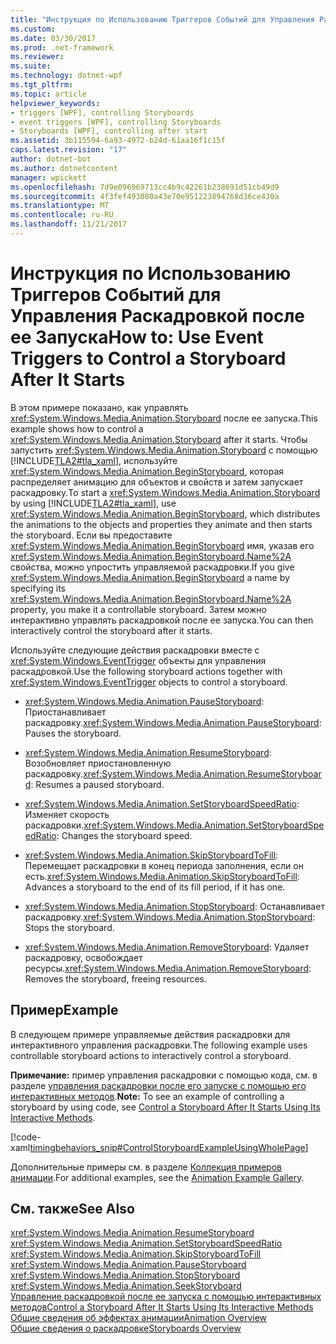 ```yaml
---
title: "Инструкция по Использованию Триггеров Событий для Управления Раскадровкой после ее Запуска"
ms.custom: 
ms.date: 03/30/2017
ms.prod: .net-framework
ms.reviewer: 
ms.suite: 
ms.technology: dotnet-wpf
ms.tgt_pltfrm: 
ms.topic: article
helpviewer_keywords:
- triggers [WPF], controlling Storyboards
- event triggers [WPF], controlling Storyboards
- Storyboards [WPF], controlling after start
ms.assetid: 3b115594-6a93-4972-b24d-61aa16f1c15f
caps.latest.revision: "17"
author: dotnet-bot
ms.author: dotnetcontent
manager: wpickett
ms.openlocfilehash: 7d9e096969713cc4b9c42261b238691d51cb49d9
ms.sourcegitcommit: 4f3fef493080a43e70e951223894768d36ce430a
ms.translationtype: MT
ms.contentlocale: ru-RU
ms.lasthandoff: 11/21/2017
---
```

# <a name="how-to-use-event-triggers-to-control-a-storyboard-after-it-starts"></a><span data-ttu-id="363ad-102">Инструкция по Использованию Триггеров Событий для Управления Раскадровкой после ее Запуска</span><span class="sxs-lookup"><span data-stu-id="363ad-102">How to: Use Event Triggers to Control a Storyboard After It Starts</span></span>
<span data-ttu-id="363ad-103">В этом примере показано, как управлять <xref:System.Windows.Media.Animation.Storyboard> после ее запуска.</span><span class="sxs-lookup"><span data-stu-id="363ad-103">This example shows how to control a <xref:System.Windows.Media.Animation.Storyboard> after it starts.</span></span> <span data-ttu-id="363ad-104">Чтобы запустить <xref:System.Windows.Media.Animation.Storyboard> с помощью [!INCLUDE[TLA2#tla_xaml](../../../../includes/tla2sharptla-xaml-md.md)], используйте <xref:System.Windows.Media.Animation.BeginStoryboard>, которая распределяет анимацию для объектов и свойств и затем запускает раскадровку.</span><span class="sxs-lookup"><span data-stu-id="363ad-104">To start a <xref:System.Windows.Media.Animation.Storyboard> by using [!INCLUDE[TLA2#tla_xaml](../../../../includes/tla2sharptla-xaml-md.md)], use <xref:System.Windows.Media.Animation.BeginStoryboard>, which distributes the animations to the objects and properties they animate and then starts the storyboard.</span></span> <span data-ttu-id="363ad-105">Если вы предоставите <xref:System.Windows.Media.Animation.BeginStoryboard> имя, указав его <xref:System.Windows.Media.Animation.BeginStoryboard.Name%2A> свойства, можно упростить управляемой раскадровки.</span><span class="sxs-lookup"><span data-stu-id="363ad-105">If you give <xref:System.Windows.Media.Animation.BeginStoryboard> a name by specifying its <xref:System.Windows.Media.Animation.BeginStoryboard.Name%2A> property, you make it a controllable storyboard.</span></span> <span data-ttu-id="363ad-106">Затем можно интерактивно управлять раскадровкой после ее запуска.</span><span class="sxs-lookup"><span data-stu-id="363ad-106">You can then interactively control the storyboard after it starts.</span></span>  
  
 <span data-ttu-id="363ad-107">Используйте следующие действия раскадровки вместе с <xref:System.Windows.EventTrigger> объекты для управления раскадровкой.</span><span class="sxs-lookup"><span data-stu-id="363ad-107">Use the following storyboard actions together with <xref:System.Windows.EventTrigger> objects to control a storyboard.</span></span>  
  
-   <span data-ttu-id="363ad-108"><xref:System.Windows.Media.Animation.PauseStoryboard>: Приостанавливает раскадровку.</span><span class="sxs-lookup"><span data-stu-id="363ad-108"><xref:System.Windows.Media.Animation.PauseStoryboard>: Pauses the storyboard.</span></span>  
  
-   <span data-ttu-id="363ad-109"><xref:System.Windows.Media.Animation.ResumeStoryboard>: Возобновляет приостановленную раскадровку.</span><span class="sxs-lookup"><span data-stu-id="363ad-109"><xref:System.Windows.Media.Animation.ResumeStoryboard>: Resumes a paused storyboard.</span></span>  
  
-   <span data-ttu-id="363ad-110"><xref:System.Windows.Media.Animation.SetStoryboardSpeedRatio>: Изменяет скорость раскадровки.</span><span class="sxs-lookup"><span data-stu-id="363ad-110"><xref:System.Windows.Media.Animation.SetStoryboardSpeedRatio>: Changes the storyboard speed.</span></span>  
  
-   <span data-ttu-id="363ad-111"><xref:System.Windows.Media.Animation.SkipStoryboardToFill>: Перемещает раскадровки в конец периода заполнения, если он есть.</span><span class="sxs-lookup"><span data-stu-id="363ad-111"><xref:System.Windows.Media.Animation.SkipStoryboardToFill>: Advances a storyboard to the end of its fill period, if it has one.</span></span>  
  
-   <span data-ttu-id="363ad-112"><xref:System.Windows.Media.Animation.StopStoryboard>: Останавливает раскадровку.</span><span class="sxs-lookup"><span data-stu-id="363ad-112"><xref:System.Windows.Media.Animation.StopStoryboard>: Stops the storyboard.</span></span>  
  
-   <span data-ttu-id="363ad-113"><xref:System.Windows.Media.Animation.RemoveStoryboard>: Удаляет раскадровку, освобождает ресурсы.</span><span class="sxs-lookup"><span data-stu-id="363ad-113"><xref:System.Windows.Media.Animation.RemoveStoryboard>: Removes the storyboard, freeing resources.</span></span>  
  
## <a name="example"></a><span data-ttu-id="363ad-114">Пример</span><span class="sxs-lookup"><span data-stu-id="363ad-114">Example</span></span>  
 <span data-ttu-id="363ad-115">В следующем примере управляемые действия раскадровки для интерактивного управления раскадровки.</span><span class="sxs-lookup"><span data-stu-id="363ad-115">The following example uses controllable storyboard actions to interactively control a storyboard.</span></span>  
  
 <span data-ttu-id="363ad-116">**Примечание:** пример управления раскадровки с помощью кода, см. в разделе [управления раскадровки после его запуске с помощью его интерактивных методов](../../../../docs/framework/wpf/graphics-multimedia/how-to-control-a-storyboard-after-it-starts.md).</span><span class="sxs-lookup"><span data-stu-id="363ad-116">**Note:** To see an example of controlling a storyboard by using code, see [Control a Storyboard After It Starts Using Its Interactive Methods](../../../../docs/framework/wpf/graphics-multimedia/how-to-control-a-storyboard-after-it-starts.md).</span></span>  
  
 [!code-xaml[timingbehaviors_snip#ControlStoryboardExampleUsingWholePage](../../../../samples/snippets/csharp/VS_Snippets_Wpf/timingbehaviors_snip/CSharp/ControlStoryboardExample.xaml#controlstoryboardexampleusingwholepage)]  
  
 <span data-ttu-id="363ad-117">Дополнительные примеры см. в разделе [Коллекция примеров анимации](http://go.microsoft.com/fwlink/?LinkID=159969).</span><span class="sxs-lookup"><span data-stu-id="363ad-117">For additional examples, see the [Animation Example Gallery](http://go.microsoft.com/fwlink/?LinkID=159969).</span></span>  
  
## <a name="see-also"></a><span data-ttu-id="363ad-118">См. также</span><span class="sxs-lookup"><span data-stu-id="363ad-118">See Also</span></span>  
 <xref:System.Windows.Media.Animation.ResumeStoryboard>  
 <xref:System.Windows.Media.Animation.SetStoryboardSpeedRatio>  
 <xref:System.Windows.Media.Animation.SkipStoryboardToFill>  
 <xref:System.Windows.Media.Animation.PauseStoryboard>  
 <xref:System.Windows.Media.Animation.StopStoryboard>  
 <xref:System.Windows.Media.Animation.SeekStoryboard>  
 [<span data-ttu-id="363ad-119">Управление раскадровкой после ее запуска с помощью интерактивных методов</span><span class="sxs-lookup"><span data-stu-id="363ad-119">Control a Storyboard After It Starts Using Its Interactive Methods</span></span>](../../../../docs/framework/wpf/graphics-multimedia/how-to-control-a-storyboard-after-it-starts.md)  
 [<span data-ttu-id="363ad-120">Общие сведения об эффектах анимации</span><span class="sxs-lookup"><span data-stu-id="363ad-120">Animation Overview</span></span>](../../../../docs/framework/wpf/graphics-multimedia/animation-overview.md)  
 [<span data-ttu-id="363ad-121">Общие сведения о раскадровке</span><span class="sxs-lookup"><span data-stu-id="363ad-121">Storyboards Overview</span></span>](../../../../docs/framework/wpf/graphics-multimedia/storyboards-overview.md)
